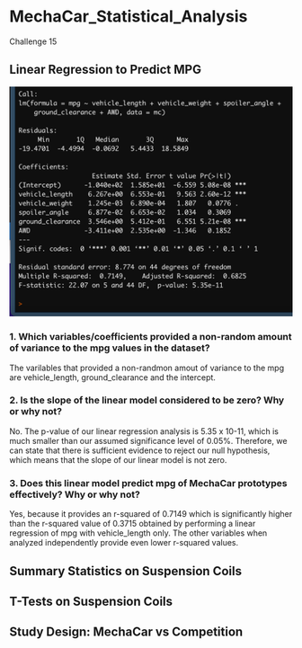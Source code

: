 # MechaCar_Statistical_Analysis
Challenge 15

## Linear Regression to Predict MPG
![Linear Regression to Predict MPG](img/1.png)

### 1. Which variables/coefficients provided a non-random amount of variance to the mpg values in the dataset?

The varilables that provided a non-randmon amout of variance to the mpg are vehicle_length, ground_clearance and the intercept.

### 2. Is the slope of the linear model considered to be zero? Why or why not?

No. The p-value of our linear regression analysis is 5.35 x 10-11, which is much smaller than our assumed significance level of 0.05%. Therefore, we can state that there is sufficient evidence to reject our null hypothesis, which means that the slope of our linear model is not zero.

### 3. Does this linear model predict mpg of MechaCar prototypes effectively? Why or why not?

Yes, because it provides an r-squared of 0.7149 which is significantly higher than the r-squared value of 0.3715 obtained by performing a linear regression of mpg with vehicle_length only. The other variables when analyzed independently provide even lower r-squared values.


## Summary Statistics on Suspension Coils



## T-Tests on Suspension Coils

## Study Design: MechaCar vs Competition

